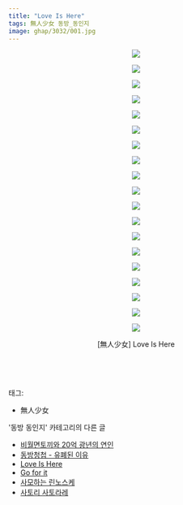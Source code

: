 ```yaml
---
title: "Love Is Here"
tags: 無人少女 동방_동인지
image: ghap/3032/001.jpg
---
```

<div class="article">
<p style="text-align: center; clear: none; float: none;"><img src="{{ site.nasurl }}/ghap/3032/001.jpg"/></p>
<p style="text-align: center; clear: none; float: none;"><img src="{{ site.nasurl }}/ghap/3032/002.jpg"/></p>
<p style="text-align: center; clear: none; float: none;"><img src="{{ site.nasurl }}/ghap/3032/003.jpg"/></p>
<p style="text-align: center; clear: none; float: none;"><img src="{{ site.nasurl }}/ghap/3032/004.jpg"/></p>
<p style="text-align: center; clear: none; float: none;"><img src="{{ site.nasurl }}/ghap/3032/005.jpg"/></p>
<p style="text-align: center; clear: none; float: none;"><img src="{{ site.nasurl }}/ghap/3032/006.jpg"/></p>
<p style="text-align: center; clear: none; float: none;"><img src="{{ site.nasurl }}/ghap/3032/007.jpg"/></p>
<p style="text-align: center; clear: none; float: none;"><img src="{{ site.nasurl }}/ghap/3032/008.jpg"/></p>
<p style="text-align: center; clear: none; float: none;"><img src="{{ site.nasurl }}/ghap/3032/009.jpg"/></p>
<p style="text-align: center; clear: none; float: none;"><img src="{{ site.nasurl }}/ghap/3032/010.jpg"/></p>
<p style="text-align: center; clear: none; float: none;"><img src="{{ site.nasurl }}/ghap/3032/011.jpg"/></p>
<p style="text-align: center; clear: none; float: none;"><img src="{{ site.nasurl }}/ghap/3032/012.jpg"/></p>
<p style="text-align: center; clear: none; float: none;"><img src="{{ site.nasurl }}/ghap/3032/013.jpg"/></p>
<p style="text-align: center; clear: none; float: none;"><img src="{{ site.nasurl }}/ghap/3032/014.jpg"/></p>
<p style="text-align: center; clear: none; float: none;"><img src="{{ site.nasurl }}/ghap/3032/015.jpg"/></p>
<p style="text-align: center; clear: none; float: none;"><img src="{{ site.nasurl }}/ghap/3032/016.jpg"/></p>
<p style="text-align: center; clear: none; float: none;"><img src="{{ site.nasurl }}/ghap/3032/017.jpg"/></p>
<p style="text-align: center; clear: none; float: none;"><img src="{{ site.nasurl }}/ghap/3032/018.jpg"/></p>
<p style="text-align: center; clear: none; float: none;"><img src="{{ site.nasurl }}/ghap/3032/019.jpg"/></p>
<p style="text-align: center; clear: none; float: none;">[無人少女] Love Is Here</p>
<p style="text-align: center; clear: none; float: none;"><br/></p>
<p><br/></p>
</div><div class="tagTrail">
<p>태그: </p>
<ul>
<li>無人少女</li>
</ul>
</div><div class="another">
<p>'동방 동인지' 카테고리의 다른 글</p>
<ul>
<li><a href="/2016-12-31-ghap_3036">비월면토끼와 20억 광년의 연인</a></li>
<li><a href="/2016-12-29-ghap_3033">동방청첩 - 유폐된 이유</a></li>
<li><a href="/2016-12-29-ghap_3032">Love Is Here</a></li>
<li><a href="/2016-12-29-ghap_3031">Go for it</a></li>
<li><a href="/2016-12-29-ghap_3028">사모하는 린노스케</a></li>
<li><a href="/2016-12-29-ghap_3026">사토리 사토라레</a></li>
</ul>
</div><div class="cb_module cb_fluid">
<div class="cb_wrt cb_profile">
</div><!-- commentList close -->
</div>